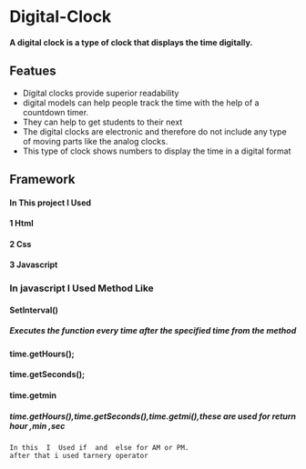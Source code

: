   # Digital-Clock
  ####  A digital clock is a type of clock that displays the time digitally.
  ## Featues
  
  - Digital clocks provide superior readability 
  - digital models can help people track the time with the help of a countdown timer. 
  - They can help to get students to their next
  - The digital clocks are electronic and therefore do not include any type of moving parts like the analog clocks. 
  - This type of clock shows numbers to display the time in a digital format
  
 ##  Framework
 ####  In This project I Used 
 ####  1 Html
 ####  2 Css
 ####  3 Javascript
  
 ###  In javascript I Used Method Like
 ####   SetInterval()
 #####     Executes the function every time after the specified time from the method

####  time.getHours(); 
####  time.getSeconds(); 
####  time.getmin
  
##### time.getHours(),time.getSeconds(),time.getmi(),these are used for return hour ,min ,sec
````
In this  I  Used if  and  else for AM or PM. 
after that i used tarnery operator

````


 
 
 



